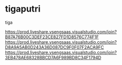 # tigaputri
tiga

https://prod.liveshare.vsengsaas.visualstudio.com/join?B87A76B00C3DEF23CE827FD1D8576C774F1F
https://prod.liveshare.vsengsaas.visualstudio.com/join?D8A9A5AB0D243A36D087DC9F0F07F2ACA9FC
https://prod.liveshare.vsengsaas.visualstudio.com/join?3EB478AE68328BBCD7A6F989BD8C34F1794D
